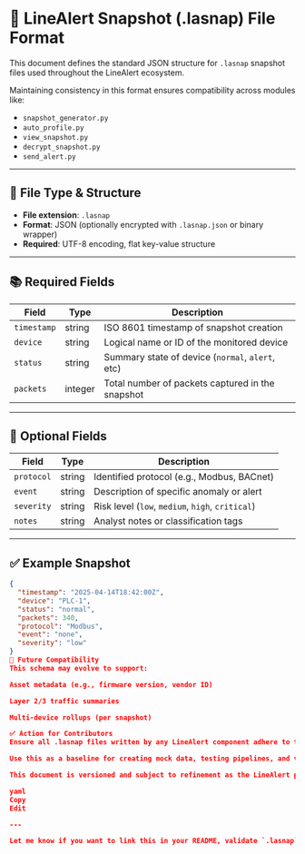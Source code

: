 # 📄 LineAlert Snapshot (.lasnap) File Format

This document defines the standard JSON structure for `.lasnap` snapshot files used throughout the LineAlert ecosystem.

Maintaining consistency in this format ensures compatibility across modules like:
- `snapshot_generator.py`
- `auto_profile.py`
- `view_snapshot.py`
- `decrypt_snapshot.py`
- `send_alert.py`

---

## 🔧 File Type & Structure

- **File extension**: `.lasnap`
- **Format**: JSON (optionally encrypted with `.lasnap.json` or binary wrapper)
- **Required**: UTF-8 encoding, flat key-value structure

---

## 📚 Required Fields

| Field       | Type     | Description                                      |
|-------------|----------|--------------------------------------------------|
| `timestamp` | string   | ISO 8601 timestamp of snapshot creation          |
| `device`    | string   | Logical name or ID of the monitored device       |
| `status`    | string   | Summary state of device (`normal`, `alert`, etc)|
| `packets`   | integer  | Total number of packets captured in the snapshot |

---

## 🧠 Optional Fields

| Field       | Type     | Description                                       |
|-------------|----------|---------------------------------------------------|
| `protocol`  | string   | Identified protocol (e.g., Modbus, BACnet)        |
| `event`     | string   | Description of specific anomaly or alert          |
| `severity`  | string   | Risk level (`low`, `medium`, `high`, `critical`)  |
| `notes`     | string   | Analyst notes or classification tags              |

---

## ✅ Example Snapshot

```json
{
  "timestamp": "2025-04-14T18:42:00Z",
  "device": "PLC-1",
  "status": "normal",
  "packets": 340,
  "protocol": "Modbus",
  "event": "none",
  "severity": "low"
}
🚦 Future Compatibility
This schema may evolve to support:

Asset metadata (e.g., firmware version, vendor ID)

Layer 2/3 traffic summaries

Multi-device rollups (per snapshot)

✅ Action for Contributors
Ensure all .lasnap files written by any LineAlert component adhere to this schema.

Use this as a baseline for creating mock data, testing pipelines, and validating snapshots.

This document is versioned and subject to refinement as the LineAlert platform matures.

yaml
Copy
Edit

---

Let me know if you want to link this in your README, validate `.lasnap` files on ingest, or just keep buildi
